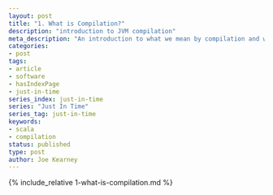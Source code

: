 ```yaml
---
layout: post
title: "1. What is Compilation?"
description: "introduction to JVM compilation"
meta_description: "An introduction to what we mean by compilation and why it has multiple stages. A brief comparison between how Scala and Java compile similar structures for use in the JVM."
categories:
- post
tags:
- article
- software
- hasIndexPage
- just-in-time
series_index: just-in-time
series: "Just In Time"
series_tag: just-in-time
keywords:
- scala
- compilation
status: published
type: post
author: Joe Kearney
---
```


{% include_relative 1-what-is-compilation.md %}

